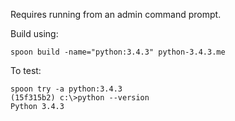 Requires running from an admin command prompt.

Build using:

    spoon build -name="python:3.4.3" python-3.4.3.me

To test:
    
    spoon try -a python:3.4.3
    (15f315b2) c:\>python --version
    Python 3.4.3